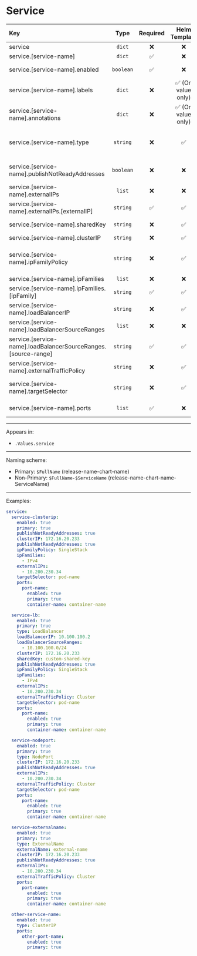 # Service

| Key                                                            |   Type    | Required |   Helm Template    |   Default   | Description                                                                           |
| :------------------------------------------------------------- | :-------: | :------: | :----------------: | :---------: | :------------------------------------------------------------------------------------ |
| service                                                        |  `dict`   |    ❌    |         ❌         |    `{}`     | Define the service as dicts                                                           |
| service.[service-name]                                         |  `dict`   |    ✅    |         ❌         |    `{}`     | Holds service definition                                                              |
| service.[service-name].enabled                                 | `boolean` |    ✅    |         ❌         |   `false`   | Enables or Disables the service                                                       |
| service.[service-name].labels                                  |  `dict`   |    ❌    | ✅ (On value only) |    `{}`     | Additional labels for service                                                         |
| service.[service-name].annotations                             |  `dict`   |    ❌    | ✅ (On value only) |    `{}`     | Additional annotations for service                                                    |
| service.[service-name].type                                    | `string`  |    ❌    |         ✅         | `ClusterIP` | Define the service type (ClusterIP, LoadBalancer, NodePort, ExternalIP, ExternalName) |
| service.[service-name].publishNotReadyAddresses                | `boolean` |    ❌    |         ❌         |   `false`   | Define whether to publishNotReadyAddresses or not                                     |
| service.[service-name].externalIPs                             |  `list`   |    ❌    |         ❌         |             | Define externalIPs                                                                    |
| service.[service-name].externalIPs.[externalIP]                | `string`  |    ✅    |         ✅         |             | The external IP                                                                       |
| service.[service-name].sharedKey                               | `string`  |    ❌    |         ✅         | `$FullName` | Custom Shared Key for MetalLB Annotation                                              |
| service.[service-name].clusterIP                               | `string`  |    ❌    |         ✅         |             | Custom Cluster IP                                                                     |
| service.[service-name].ipFamilyPolicy                          | `string`  |    ❌    |         ✅         |             | Define the ipFamilyPolicy (SingleStack, PreferDualStack, RequireDualStack)            |
| service.[service-name].ipFamilies                              |  `list`   |    ❌    |         ❌         |             | Define the ipFamilies                                                                 |
| service.[service-name].ipFamilies.[ipFamily]                   | `string`  |    ✅    |         ✅         |             | Define the ipFamily (IPv4, IPv6)                                                      |
| service.[service-name].loadBalancerIP                          | `string`  |    ❌    |         ✅         |             | Define the load balancer IP                                                           |
| service.[service-name].loadBalancerSourceRanges                |  `list`   |    ❌    |         ❌         |             | Define the load balancer source ranges                                                |
| service.[service-name].loadBalancerSourceRanges.[source-range] | `string`  |    ✅    |         ✅         |             | Define the load balancer source range                                                 |
| service.[service-name].externalTrafficPolicy                   | `string`  |    ❌    |         ✅         |             | Define the external traffic policy (Cluster, Local)                                   |
| service.[service-name].targetSelector                          | `string`  |    ❌    |         ✅         |    `""`     | Define the pod to link the service, by default will use the primary pod               |
| service.[service-name].ports                                   |  `list`   |    ✅    |         ❌         |    `{}`     | Define the ports of the service                                                       |

---

Appears in:

- `.Values.service`

---

Naming scheme:

- Primary: `$FullName` (release-name-chart-name)
- Non-Primary: `$FullName-$ServiceName` (release-name-chart-name-ServiceName)

---

Examples:

```yaml
service:
  service-clusterip:
    enabled: true
    primary: true
    publishNotReadyAddresses: true
    clusterIP: 172.16.20.233
    publishNotReadyAddresses: true
    ipFamilyPolicy: SingleStack
    ipFamilies:
      - IPv4
    externalIPs:
      - 10.200.230.34
    targetSelector: pod-name
    ports:
      port-name:
        enabled: true
        primary: true
        container-name: container-name

  service-lb:
    enabled: true
    primary: true
    type: LoadBalancer
    loadBalancerIP: 10.100.100.2
    loadBalancerSourceRanges:
      - 10.100.100.0/24
    clusterIP: 172.16.20.233
    sharedKey: custom-shared-key
    publishNotReadyAddresses: true
    ipFamilyPolicy: SingleStack
    ipFamilies:
      - IPv4
    externalIPs:
      - 10.200.230.34
    externalTrafficPolicy: Cluster
    targetSelector: pod-name
    ports:
      port-name:
        enabled: true
        primary: true
        container-name: container-name

  service-nodeport:
    enabled: true
    primary: true
    type: NodePort
    clusterIP: 172.16.20.233
    publishNotReadyAddresses: true
    externalIPs:
      - 10.200.230.34
    externalTrafficPolicy: Cluster
    targetSelector: pod-name
    ports:
      port-name:
        enabled: true
        primary: true
        container-name: container-name

  service-externalname:
    enabled: true
    primary: true
    type: ExternalName
    externalName: external-name
    clusterIP: 172.16.20.233
    publishNotReadyAddresses: true
    externalIPs:
      - 10.200.230.34
    externalTrafficPolicy: Cluster
    ports:
      port-name:
        enabled: true
        primary: true
        container-name: container-name

  other-service-name:
    enabled: true
    type: ClusterIP
    ports:
      other-port-name:
        enabled: true
        primary: true
```
